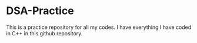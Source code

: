# DSA-Practice
This is a practice repository for all my codes.
I have everything I have coded in C++ in this github repository.
